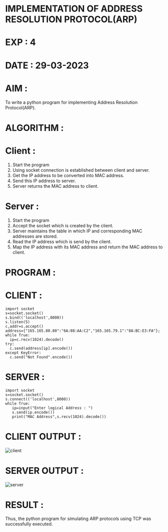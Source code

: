 # IMPLEMENTATION OF ADDRESS RESOLUTION PROTOCOL(ARP)

# EXP : 4

# DATE : 29-03-2023

# AIM :
To write a python program for implementing Address Resolution Protocol(ARP).

# ALGORITHM :
# Client :
1. Start the program
2. Using socket connection is established between client and server.
3. Get the IP address to be converted into MAC address.
4. Send this IP address to server.
5. Server returns the MAC address to client.
# Server :
1. Start the program
2. Accept the socket which is created by the client.
3. Server maintains the table in which IP and corresponding MAC addresses are stored.
4. Read the IP address which is send by the client.
5. Map the IP address with its MAC address and return the MAC address to client.
# PROGRAM :
# CLIENT :
```python3
import socket
s=socket.socket()
s.bind(('localhost',8000))
s.listen(5)
c,addr=s.accept()
address={"165.165.80.80":"6A:08:AA:C2","165.165.79.1":"8A:BC:E3:FA"};
while True:
  ip=c.recv(1024).decode()
try:
  c.send(address[ip].encode())
except KeyError:
  c.send("Not Found".encode())
  ```
# SERVER :
```python3
import socket
s=socket.socket()
s.connect(('localhost',8000))
while True:
   ip=input("Enter logical Address : ")
   s.send(ip.encode())
   print("MAC Address",s.recv(1024).decode())
```

# CLIENT OUTPUT : 




![client](https://github.com/Skanthasishanth/EX-4/assets/118298456/f4d84eec-8442-4f5b-af34-222c4c397eba)


# SERVER OUTPUT :



![server](https://github.com/Skanthasishanth/EX-4/assets/118298456/cd7eb64f-d04a-4127-b68d-d908f18c9da3)

# RESULT :
Thus, the python program for simulating ARP protocols using TCP was successfully executed.
